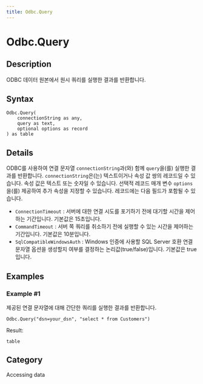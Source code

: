 ```yaml
---
title: Odbc.Query
---
```


# Odbc.Query


## Description

ODBC 데이터 원본에서 원시 쿼리를 실행한 결과를 반환합니다.


## Syntax

```powerquery
Odbc.Query(
    connectionString as any,
    query as text,
    optional options as record
) as table
```


## Details

ODBC를 사용하여 연결 문자열 <code>connectionString</code>과(와) 함께 <code>query</code>을(를) 실행한 결과를 반환합니다. <code>connectionString</code>은(는) 텍스트이거나 속성 값 쌍의 레코드일 수 있습니다. 속성 값은 텍스트 또는 숫자일 수 있습니다. 선택적 레코드 매개 변수 <code>options</code>을(를) 제공하여 추가 속성을 지정할 수 있습니다. 레코드에는 다음 필드가 포함될 수 있습니다.    <ul><li><code>ConnectionTimeout</code> : 서버에 대한 연결 시도를 포기하기 전에 대기할 시간을 제어하는 기간입니다. 기본값은 15초입니다.</li><li><code>CommandTimeout</code> : 서버 쪽 쿼리를 취소하기 전에 실행할 수 있는 시간을 제어하는 기간입니다. 기본값은 10분입니다.</li><li><code>SqlCompatibleWindowsAuth</code> : Windows 인증에 사용할 SQL Server 호환 연결 문자열 옵션을 생성할지 여부를 결정하는 논리값(true/false)입니다. 기본값은 true입니다.</li></ul>


## Examples

### Example #1 
제공된 연결 문자열에 대해 간단한 쿼리를 실행한 결과를 반환합니다.
```powerquery
Odbc.Query("dsn=your_dsn", "select * from Customers")
```

Result: 
```powerquery
table
```




## Category
Accessing data
